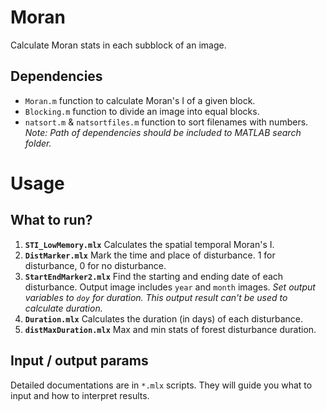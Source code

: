 # Moran
Calculate Moran stats in each subblock of an image.



## Dependencies
- `Moran.m` function to calculate Moran's I of a given block.
- `Blocking.m` function to divide an image into equal blocks.
- `natsort.m` & `natsortfiles.m` function to sort filenames with numbers.
*Note: Path of dependencies should be included to MATLAB search folder.*

# Usage
## What to run?
1. **`STI_LowMemory.mlx`** Calculates the spatial temporal Moran's I.
2. **`DistMarker.mlx`** Mark the time and place of disturbance. 1 for disturbance, 0 for no disturbance.
3. **`StartEndMarker2.mlx`** Find the starting and ending date of each disturbance. Output image includes `year` and `month` images.
*Set output variables to `doy` for duration. This output result can't be used to calculate duration.*
4. **`Duration.mlx`** Calculates the duration (in days) of each disturbance.
5. **`distMaxDuration.mlx`** Max and min stats of forest disturbance duration.

## Input / output params
Detailed documentations are in `*.mlx` scripts. They will guide you what to input and how to interpret results.
